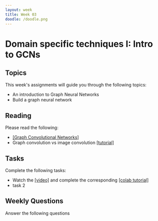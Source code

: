 ```yaml
---
layout: week
title: Week 03
doodle: /doodle.png
---
```


# Domain specific techniques I: Intro to GCNs

## Topics

This week's assignments will guide you through the following topics:
* An introduction to Graph Neural Networks
* Build a graph neural network

## Reading

Please read the following:
*  [[Graph Convolutional Networks]](http://tkipf.github.io/graph-convolutional-networks/)
* Graph convolution vs image convolution [[tutorial]](https://medium.com/@BorisAKnyazev/tutorial-on-graph-neural-networks-for-computer-vision-and-beyond-part-1-3d9fada3b80d)


## Tasks

Complete the following tasks:
* Watch the  [[video]](https://youtu.be/pJRRdtJ-rPU) and complete the corresponding  [[colab tutorial]](https://www.tensorflow.org/neural_structured_learning/tutorials/graph_keras_mlp_cora)
* task 2

## Weekly Questions

Answer the following questions
